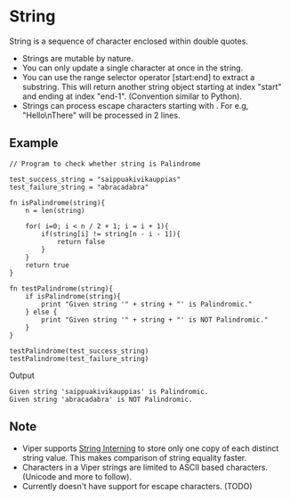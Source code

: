 # String <!-- {docsify-ignore-all} -->

String is a sequence of character enclosed within double quotes.

- Strings are mutable by nature.
- You can only update a single character at once in the string.
- You can use the range selector operator [start:end] to extract a substring. This will return another string object starting at index "start" and ending at index "end-1". (Convention similar to Python).
- Strings can process escape characters starting with \. For e.g, "Hello\nThere" will be processed in 2 lines.

## Example

```string.viper
// Program to check whether string is Palindrome

test_success_string = "saippuakivikauppias"
test_failure_string = "abracadabra"

fn isPalindrome(string){
    n = len(string)

    for( i=0; i < n / 2 + 1; i = i + 1){
        if(string[i] != string[n - i - 1]){
            return false
        }
    }
    return true
}

fn testPalindrome(string){
    if isPalindrome(string){
        print "Given string '" + string + "' is Palindromic."
    } else {
        print "Given string '" + string + "' is NOT Palindromic."
    }
}

testPalindrome(test_success_string)
testPalindrome(test_failure_string)

```

Output
```
Given string 'saippuakivikauppias' is Palindromic.
Given string 'abracadabra' is NOT Palindromic.
```

## Note

- Viper supports [String Interning](https://en.wikipedia.org/wiki/String_interning) to store only one copy of each distinct string value. This makes comparison of string equality faster.
- Characters in a Viper strings are limited to ASCII based characters. (Unicode and more to follow).
- Currently doesn't have support for escape characters. (TODO)
